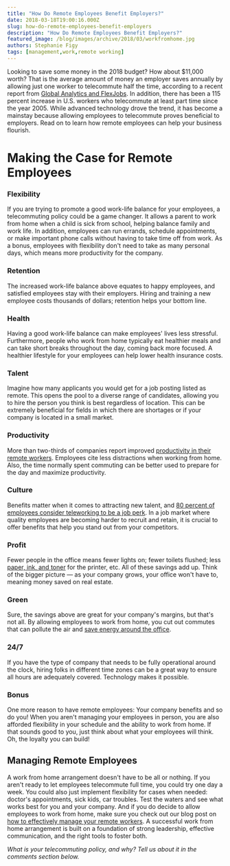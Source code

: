 ```yaml
---
title: "How Do Remote Employees Benefit Employers?"
date: 2018-03-18T19:00:16.000Z
slug: how-do-remote-employees-benefit-employers
description: "How Do Remote Employees Benefit Employers?"
featured_image: /blog/images/archive/2018/03/workfromhome.jpg
authors: Stephanie Figy
tags: [management,work,remote working]
---
```


Looking to save some money in the 2018 budget? How about $11,000 worth? That is the average amount of money an employer saves annually by allowing just one worker to telecommute half the time, according to a recent report from [Global Analytics and FlexJobs](https://www.flexjobs.com/2017-State-of-Telecommuting-US/). In addition, there has been a 115 percent increase in U.S. workers who telecommute at least part time since the year 2005\. While advanced technology drove the trend, it has become a mainstay because allowing employees to telecommute proves beneficial to employers. Read on to learn how remote employees can help your business flourish.

# Making the Case for Remote Employees

### Flexibility

If you are trying to promote a good work-life balance for your employees, a telecommuting policy could be a game changer. It allows a parent to work from home when a child is sick from school, helping balance family and work life. In addition, employees can run errands, schedule appointments, or make important phone calls without having to take time off from work. As a bonus, employees with flexibility don't need to take as many personal days, which means more productivity for the company.

### Retention

The increased work-life balance above equates to happy employees, and satisfied employees stay with their employers. Hiring and training a new employee costs thousands of dollars; retention helps your bottom line.

### Health

Having a good work-life balance can make employees' lives less stressful. Furthermore, people who work from home typically eat healthier meals and can take short breaks throughout the day, coming back more focused. A healthier lifestyle for your employees can help lower health insurance costs.

### Talent

Imagine how many applicants you would get for a job posting listed as remote. This opens the pool to a diverse range of candidates, allowing you to hire the person you think is best regardless of location. This can be extremely beneficial for fields in which there are shortages or if your company is located in a small market.

### Productivity

More than two-thirds of companies report improved [productivity in their remote workers](http://blog.comboink.local/productive-work-from-home/). Employees cite less distractions when working from home. Also, the time normally spent commuting can be better used to prepare for the day and maximize productivity.

### Culture

Benefits matter when it comes to attracting new talent, and [80 percent of employees consider teleworking to be a job perk](http://globalworkplaceanalytics.com/resources/costs-benefits). In a job market where quality employees are becoming harder to recruit and retain, it is crucial to offer benefits that help you stand out from your competitors.

### Profit

Fewer people in the office means fewer lights on; fewer toilets flushed; less [paper, ink, and toner](https://www.comboink.com/) for the printer, etc. All of these savings add up. Think of the bigger picture — as your company grows, your office won't have to, meaning money saved on real estate.

### Green

Sure, the savings above are great for your company's margins, but that's not all. By allowing employees to work from home, you cut out commutes that can pollute the air and [save energy around the office](http://blog.comboink.local/sustainable-green-office-tips/).

### 24/7

If you have the type of company that needs to be fully operational around the clock, hiring folks in different time zones can be a great way to ensure all hours are adequately covered. Technology makes it possible.

### Bonus

One more reason to have remote employees: Your company benefits and so do you! When you aren't managing your employees in person, you are also afforded flexibility in your schedule and the ability to work from home. If that sounds good to you, just think about what your employees will think. Oh, the loyalty you can build!

## Managing Remote Employees

A work from home arrangement doesn't have to be all or nothing. If you aren't ready to let employees telecommute full time, you could try one day a week. You could also just implement flexibility for cases when needed: doctor's appointments, sick kids, car troubles. Test the waters and see what works best for you and your company. And if you do decide to allow employees to work from home, make sure you check out our blog post on [how to effectively manage your remote workers](http://blog.comboink.local/5-tips-effectively-manage-remote-employees/). A successful work from home arrangement is built on a foundation of strong leadership, effective communication, and the right tools to foster both.

_What is your telecommuting policy, and why? Tell us about it in the comments section below._ 